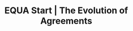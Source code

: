---
templateKey: 'home-page'
title: EQUA Start | The Evolution of Agreements
meta_title: Home | EQUA Start 
meta_description: >-
  EQUA START simplifies agreements. From creation to execution, smarten your contracts into living adaptable core components of your organization. Create new businesses, and key business agreements such as owner, vendor, employee, and customer agreements with in minutes.  Then breathe life into them to become living documents as decisions are made per the rules of these agreements. Reduces the amount of time and money spent while achieving peace of mind that all of your most important documents are stored as a single source of truth. Get started now. 
heading: Lorem ipsum dolor sit amet
description: >-
  EQUA START is a blockchain based company focused on simplifying business agreements.
contact_form_description: >-
  Stay in Touch!
team_members:
  members:
    - fullName: Shawn Owen
      picture: /img/biopics/bios_color_treatment_0002_Shawn.jpg
      bio: >
        Shawn Owen is an entrepreneur with experience in management and ownership of enterprise operations with a passion for systems development, business operations, product delivery, and client service. Shawn became involved with blockchain technology through his advocacy of bitcoin in early 2011. He frequently speaks and writes on Blockchain technology and digital currencies. A dynamic and energetic operator with 23 years in business operations with proven track record of progressive graduation of growth both personal and professional, Shawn has experience in both corporate structure globally administered and owner operated concepts.
    - fullName: Sten Wei
      picture: /img/biopics/bios_color_treatment_0001_Sten.jpg
      bio: >
        Sten Wie is a project manager with a background in cancer biology and a PhD in Biochemistry & Molecular Genetics. During his academic career he published papers on radiation damage and earned a patent for a novel therapy related to preventing radiation damage. Although academic research is seemingly divergent, Sten was lured to blockchain via his libertarian roots. Exposure to sound money principles opened the door to blockchain influencers such as Tim Draper, Andreas Antonopoulos, and Charlie Shrem. At that time, the Denver Blockchain society was taking off. Attending the early meetups emboldened Sten to study the fundamentals and benefits of blockchain while getting involved in various projects. 
    - fullName: Matt Armstrong
      picture: /img/biopics/bios_color_treatment_0000_Matt.jpg
      bio: >
        Matt has co-founded and accelerated multiple DLT startups worldwide. He has experience as a business strategist, deal flow analyst and advisor of multiple fintech projects. With over 10+ years of experience in project management, lead generation and community building Matt has established himself as a personal startup accelerator though his current company CoSeed Inc.
    - fullName: Marion Keyes
      picture: /img/biopics/bios_color_treatment_0003_Marion.jpg
      bio: >
        Marion Keyes is a corporate advisor and business strategist who develops and implements creative legal solutions that help clients achieve their high-level business and financial objectives.  Licensed to practice law in nine domestic jurisdictions (Colorado, Illinois, Georgia, Kansas, Minnesota, Missouri, Oregon, Texas and Washington), Marion brings a keen understanding of how the law changes from one jurisdiction to another and why someone might choose a particular jurisdiction over another. Marion’s practice primarily focuses on Corporate Planning and Formation; International Taxation (including the taxation of foreign corporations, foreign operations and transactions, controlled foreign corporations, subpart F matters, foreign taxes, foreign tax credits, cross-border transactions, tax treaties, and export incentives); and Digital-Currency Law (AML/ATF Compliance, Money Transmission Laws, etc.).
    - fullName: Kelley Cochran
      picture: /img/biopics/bios_color_treatment_0004_Kelley.jpg
      bio: >
        Kelley Cochran is a proven leader with a passion for not only getting the job done, but also completing it with impeccable details and pride. After working in Interior Design and Hospitality Management, she became an Executive Assistant to the CEO which was an exciting career change for her into the Administrative realm, where she learned that it was very similar to the organized chaos of Hospitality. Kelley has since branched out again into the Operations and Project Management side of business management, expanding her skills even further. She also recently started her own Interior Decorating/Event Planning business, and enjoys the creative aspects and freedoms that this allows her to pursue when she can. She is willing to tackle any challenge and thrives on completing her tasks with a positive attitude. 
    - fullName: Chuck Williams
      picture: /img/biopics/bios_color_treatment_0005_Chuck.jpg
      bio: >
        Chuck Williams advocates for human empathy as a skill to enhance developer effectiveness. While leading software design & development teams, he has been a recognized inventor on patent efforts with Level3 Communications & Shutterfly.com. He was a speaker/facilitator at many conference events worlwide. He enjoys researching, understanding, and evangelizing the convergence of technology, economics, & philosophy in cryptocurrency & blockchains. He currently co-hosts “The Crypto Show" broadcast syndicated on Bloomberg radio stations around the United States, contributes media content to the Dash community, and consults, develops, serves, and assists blockchain/cryptocurrency projects. Previous software contributions also include banking & investment, publishing, television, logistics, legal, sports, retail, and government industry applications.   
offerings:
  blurbs:
    - image: /img/coffee.png
      text: >
        Lorem ipsum dolor sit amet, consectetur adipiscing elit. Nunc finibus 
        sem a sem ultrices, eget sagittis magna tempor. Quisque pulvinar lorem 
        molestie sapien ornare cursus. Praesent eget volutpat est. Proin at 
        sagittis ex. Duis quis dui magna. Nullam urna purus, blandit vitae tincidunt ut, 
        scelerisque eu sem. Etiam porttitor elit eget mi luctus, vitae blandit enim pretium. 
        Aenean nec hendrerit leo, a bibendum magna. In hac habitasse platea dictumst. 
        Suspendisse sapien magna, vestibulum non vehicula id, pellentesque in ante. Nullam 
        sed auctor tellus. Sed ipsum sem, dapibus nec eros in, feugiat sagittis mi. 
        Nullam et dui interdum, varius nibh eu, efficitur metus.
    - image: /img/coffee-gear.png
      text: >
        Fusce semper turpis sed tortor consectetur condimentum. Nulla facilisi. Nam 
        ipsum nulla, dapibus eu mi non, commodo commodo sapien. Pellentesque luctus 
        neque id mauris accumsan, nec imperdiet justo eleifend. Nulla viverra, ipsum 
        sit amet interdum pharetra, felis lorem sollicitudin felis, vehicula finibus 
        enim nunc facilisis sapien. Donec nulla nisi, dictum quis nibh et, euismod 
        semper eros. Praesent nunc tortor, consequat eu justo ac, dictum viverra enim. 
        Etiam sed dui dapibus mauris congue facilisis. Nulla convallis, lectus vel 
        vehicula interdum, turpis nunc aliquet sem, ac iaculis ligula mauris id tortor. 
        Sed eget ornare orci, quis dignissim nulla. Pellentesque aliquam consectetur congue.
    - image: /img/tutorials.png
      text: >
        Sed in consequat leo, sit amet ullamcorper lacus. Duis lacinia, metus vitae sollicitudin 
        pharetra, ipsum augue tristique urna, in rhoncus quam tortor eget sem. Maecenas eu 
        pharetra orci, ut malesuada nisl. Aliquam erat volutpat. Curabitur egestas eros tincidunt, 
        scelerisque lectus ac, congue turpis. Fusce egestas sit amet elit et fringilla. Aliquam 
        erat volutpat. Vivamus ultrices venenatis maximus. Donec volutpat vitae quam at fringilla. 
        Sed luctus lacus vel tempus posuere. Ut suscipit auctor tortor. Phasellus leo dui, elementum 
        non sollicitudin eget, porta vehicula odio. Sed mollis, metus sit amet porttitor vehicula, 
        quam augue pretium erat, at commodo nisl tellus non risus.
    - image: /img/meeting-space.png
      text: >
        Vestibulum libero lectus, dignissim eget magna sit amet, malesuada tincidunt mi. Vivamus 
        sed erat iaculis mauris efficitur vehicula. Aliquam sed urna at tellus ullamcorper 
        venenatis molestie ut mi. Duis vel libero ac lectus cursus tempus. Nullam in dictum felis. 
        Nam sed laoreet turpis. Sed pretium urna consequat lorem tincidunt, ac scelerisque nisi 
        sodales. Cras tristique laoreet tempor. Mauris vitae dolor eu mauris malesuada cursus. 
        Praesent elit lectus, iaculis vel odio vitae, bibendum auctor lacus. Suspendisse potenti. 
        In tempor, massa quis euismod convallis, felis elit sodales urna, at aliquet mi elit auctor 
        risus.
testimonials:
  - author: Vaibhav Sharma
    quote: >-
      Donec scelerisque magna nec condimentum porttitor. Aliquam vel diam sed diam luctus pretium. 
      Sed quis egestas libero. Vestibulum nec venenatis ligula. 
  - author: Subarashi San
    quote: >-
      Fusce porttitor vulputate enim, nec blandit magna gravida et. Etiam et dignissim ligula. 
      Lorem ipsum dolor sit amet, consectetur adipiscing elit.
---